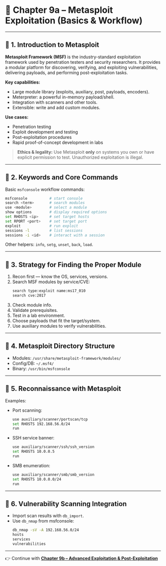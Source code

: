 # 📘 Chapter 9a – Metasploit Exploitation (Basics & Workflow)

---

## 🔹 1. Introduction to Metasploit

**Metasploit Framework (MSF)** is the industry-standard exploitation framework used by penetration testers and security researchers. It provides a modular platform for discovering, verifying, and exploiting vulnerabilities, delivering payloads, and performing post-exploitation tasks.

**Key capabilities:**
- Large module library (exploits, auxiliary, post, payloads, encoders).
- Meterpreter: a powerful in-memory payload/shell.
- Integration with scanners and other tools.
- Extensible: write and add custom modules.

**Use cases:**
- Penetration testing
- Exploit development and testing
- Post-exploitation procedures
- Rapid proof-of-concept development in labs

> **Ethics & legality:** Use Metasploit **only** on systems you own or have explicit permission to test. Unauthorized exploitation is illegal.

---

## 🔹 2. Keywords and Core Commands

Basic `msfconsole` workflow commands:

```bash
msfconsole          # start console
search <term>       # search modules
use <module>        # select a module
show options        # display required options
set RHOSTS <ip>     # set target hosts
set RPORT <port>    # set target port
exploit             # run exploit
sessions -l         # list sessions
sessions -i <id>    # interact with a session
```

Other helpers: `info`, `setg`, `unset`, `back`, `load`.

---

## 🔹 3. Strategy for Finding the Proper Module

1. Recon first — know the OS, services, versions.
2. Search MSF modules by service/CVE:
   ```bash
   search type:exploit name:ms17_010
   search cve:2017
   ```
3. Check module info.
4. Validate prerequisites.
5. Test in a lab environment.
6. Choose payloads that fit the target/system.
7. Use auxiliary modules to verify vulnerabilities.

---

## 🔹 4. Metasploit Directory Structure

- Modules: `/usr/share/metasploit-framework/modules/`
- Config/DB: `~/.msf4/`
- Binary: `/usr/bin/msfconsole`

---

## 🔹 5. Reconnaissance with Metasploit

Examples:

- Port scanning:
  ```bash
  use auxiliary/scanner/portscan/tcp
  set RHOSTS 192.168.56.0/24
  run
  ```

- SSH service banner:
  ```bash
  use auxiliary/scanner/ssh/ssh_version
  set RHOSTS 10.0.0.5
  run
  ```

- SMB enumeration:
  ```bash
  use auxiliary/scanner/smb/smb_version
  set RHOSTS 10.0.0.0/24
  run
  ```

---

## 🔹 6. Vulnerability Scanning Integration

- Import scan results with `db_import`.
- Use `db_nmap` from msfconsole:
  ```bash
  db_nmap -sV -A 192.168.56.0/24
  hosts
  services
  vulnerabilities
  ```

---

👉 Continue with **[Chapter 9b – Advanced Exploitation & Post-Exploitation](ch09b-metasploit-advanced.md)**
